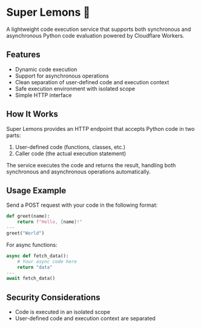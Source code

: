 # Super Lemons 🍋

A lightweight code execution service that supports both synchronous and asynchronous Python code evaluation powered by Cloudflare Workers.

## Features

- Dynamic code execution
- Support for asynchronous operations
- Clean separation of user-defined code and execution context
- Safe execution environment with isolated scope
- Simple HTTP interface

## How It Works

Super Lemons provides an HTTP endpoint that accepts Python code in two parts:
1. User-defined code (functions, classes, etc.)
2. Caller code (the actual execution statement)

The service executes the code and returns the result, handling both synchronous and asynchronous operations automatically.

## Usage Example

Send a POST request with your code in the following format:

```python
def greet(name):
    return f"Hello, {name}!"
---
greet("World")
```

For async functions:

```python
async def fetch_data():
    # Your async code here
    return "data"
---
await fetch_data()
```

## Security Considerations
- Code is executed in an isolated scope
- User-defined code and execution context are separated


